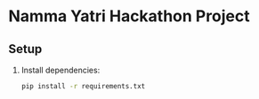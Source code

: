 # Namma Yatri Hackathon Project

## Setup

1. Install dependencies:
   ```bash
   pip install -r requirements.txt